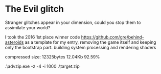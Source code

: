# The Evil glitch
Stranger glitches appear in your dimension, could you stop them to assimilate your world?


I took the 2016 1st place winner code https://github.com/gre/behind-asteroids as a template for my entry, removing the game itself and keeping only the bootstrap part.
building system
processing and rendering shaders


compressed size: 12325bytes 12.04Kb 92.59%

.\advzip.exe -z -4 -i 1000 .\target.zip